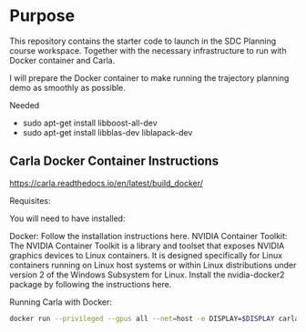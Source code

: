 # Purpose

This repository contains the starter code to launch in the SDC Planning course workspace.
Together with the necessary infrastructure to run with Docker container and Carla.


I will prepare the Docker container to make running the trajectory planning demo as smoothly
as possible.

Needed
- sudo apt-get install libboost-all-dev
- sudo apt-get install libblas-dev liblapack-dev

## Carla Docker Container Instructions
https://carla.readthedocs.io/en/latest/build_docker/

Requisites:

You will need to have installed:

Docker: Follow the installation instructions here.
NVIDIA Container Toolkit: The NVIDIA Container Toolkit is a library and toolset that exposes NVIDIA graphics devices to Linux containers. It is designed specifically for Linux containers running on Linux host systems or within Linux distributions under version 2 of the Windows Subsystem for Linux. Install the nvidia-docker2 package by following the instructions here.


Running Carla with Docker:
```bash
docker run --privileged --gpus all --net=host -e DISPLAY=$DISPLAY carlasim/carla:latest /bin/bash ./CarlaUE4.sh
```